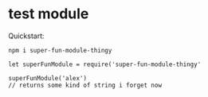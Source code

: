 # test module


Quickstart:

```
npm i super-fun-module-thingy
```


```
let superFunModule = require('super-fun-module-thingy'

superFunModule('alex')
// returns some kind of string i forget now

